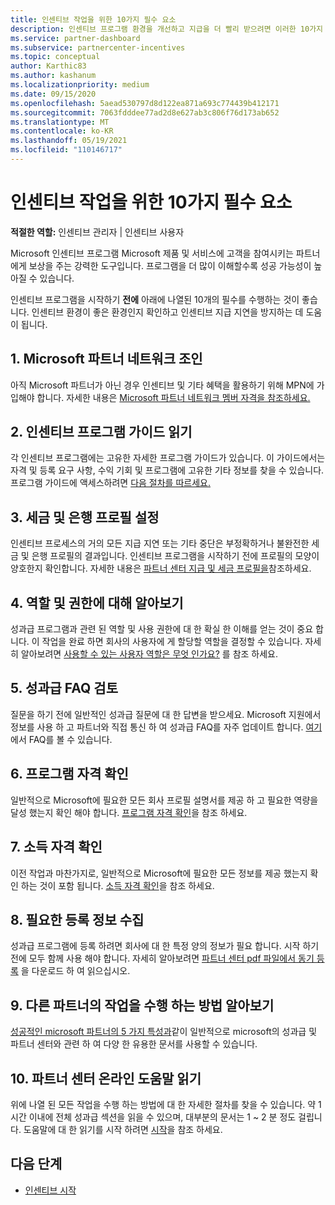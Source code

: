 ```yaml
---
title: 인센티브 작업을 위한 10가지 필수 요소
description: 인센티브 프로그램 환경을 개선하고 지급을 더 빨리 받으려면 이러한 10가지 제안을 따르세요.
ms.service: partner-dashboard
ms.subservice: partnercenter-incentives
ms.topic: conceptual
author: Karthic83
ms.author: kashanum
ms.localizationpriority: medium
ms.date: 09/15/2020
ms.openlocfilehash: 5aead530797d8d122ea871a693c774439b412171
ms.sourcegitcommit: 7063fdddee77ad2d8e627ab3c806f76d173ab652
ms.translationtype: MT
ms.contentlocale: ko-KR
ms.lasthandoff: 05/19/2021
ms.locfileid: "110146717"
---
```

# <a name="the-10-essentials-for-working-with-incentives"></a>인센티브 작업을 위한 10가지 필수 요소

**적절한 역할:** 인센티브 관리자 | 인센티브 사용자

Microsoft 인센티브 프로그램 Microsoft 제품 및 서비스에 고객을 참여시키는 파트너에게 보상을 주는 강력한 도구입니다. 프로그램을 더 많이 이해할수록 성공 가능성이 높아질 수 있습니다.

인센티브 프로그램을 시작하기 **전에** 아래에 나열된 10개의 필수를 수행하는 것이 좋습니다. 인센티브 환경이 좋은 환경인지 확인하고 인센티브 지급 지연을 방지하는 데 도움이 됩니다.

## <a name="1-join-the-microsoft-partner-network"></a>1. Microsoft 파트너 네트워크 조인

아직 Microsoft 파트너가 아닌 경우 인센티브 및 기타 혜택을 활용하기 위해 MPN에 가입해야 합니다. 자세한 내용은 [Microsoft 파트너 네트워크 멤버 자격을 참조하세요.](https://partner.microsoft.com/membership)

## <a name="2-read-your-incentives-program-guide"></a>2. 인센티브 프로그램 가이드 읽기

각 인센티브 프로그램에는 고유한 자세한 프로그램 가이드가 있습니다. 이 가이드에서는 자격 및 등록 요구 사항, 수익 기회 및 프로그램에 고유한 기타 정보를 찾을 수 있습니다. 프로그램 가이드에 액세스하려면 [다음 절차를 따르세요.](incentives-determined-your-program-eligibility.md#determining-your-program-eligibility)

## <a name="3-set-up-your-tax-and-banking-profile"></a>3. 세금 및 은행 프로필 설정

인센티브 프로세스의 거의 모든 지급 지연 또는 기타 중단은 부정확하거나 불완전한 세금 및 은행 프로필의 결과입니다. 인센티브 프로그램을 시작하기 전에 프로필의 모양이 양호한지 확인합니다. 자세한 내용은 [파트너 센터 지급 및 세금 프로필을](incentives-create-and-manage-your-payout-and-tax-profiles.md)참조하세요.

## <a name="4-learn-about-roles-and-permissions"></a>4. 역할 및 권한에 대해 알아보기

성과급 프로그램과 관련 된 역할 및 사용 권한에 대 한 확실 한 이해를 얻는 것이 중요 합니다. 이 작업을 완료 하면 회사의 사용자에 게 할당할 역할을 결정할 수 있습니다. 자세히 알아보려면 [사용할 수 있는 사용자 역할은 무엇 인가요?](incentives-faq.md#what-user-roles-are-available) 를 참조 하세요.

## <a name="5-review-the-incentives-faq"></a>5. 성과급 FAQ 검토

질문을 하기 전에 일반적인 성과급 질문에 대 한 답변을 받으세요. Microsoft 지원에서 정보를 사용 하 고 파트너와 직접 통신 하 여 성과급 FAQ를 자주 업데이트 합니다. [여기](incentives-faq.md)에서 FAQ를 볼 수 있습니다.

## <a name="6-confirm-your-program-eligibility"></a>6. 프로그램 자격 확인

일반적으로 Microsoft에 필요한 모든 회사 프로필 설명서를 제공 하 고 필요한 역량을 달성 했는지 확인 해야 합니다. [프로그램 자격 확인](incentives-determined-your-program-eligibility.md)을 참조 하세요.

## <a name="7-confirm-your-earnings-eligibility"></a>7. 소득 자격 확인

이전 작업과 마찬가지로, 일반적으로 Microsoft에 필요한 모든 정보를 제공 했는지 확인 하는 것이 포함 됩니다. [소득 자격 확인](incentives-confirm-your-earnings-eligibility.md)을 참조 하세요.

## <a name="8-gather-the-necessary-enrollment-information"></a>8. 필요한 등록 정보 수집

성과급 프로그램에 등록 하려면 회사에 대 한 특정 양의 정보가 필요 합니다. 시작 하기 전에 모두 함께 사용 해야 합니다. 자세히 알아보려면 [파트너 센터 pdf 파일에서 동기 등록](https://assetsprod.microsoft.com/partner-center-incentives-enrollment.pdf) 을 다운로드 하 여 읽으십시오.

## <a name="9-learn-how-other-partners-do-it"></a>9. 다른 파트너의 작업을 수행 하는 방법 알아보기

[성공적인 microsoft 파트너의 5 가지 특성과](https://www.microsoft.com/en-us/us-partner-blog/2019/08/29/the-five-attributes-of-successful-microsoft-partners/)같이 일반적으로 microsoft의 성과급 및 파트너 센터와 관련 하 여 다양 한 유용한 문서를 사용할 수 있습니다.

## <a name="10-read-the-partner-center-online-help"></a>10. 파트너 센터 온라인 도움말 읽기

위에 나열 된 모든 작업을 수행 하는 방법에 대 한 자세한 절차를 찾을 수 있습니다. 약 1 시간 이내에 전체 성과급 섹션을 읽을 수 있으며, 대부분의 문서는 1 ~ 2 분 정도 걸립니다. 도움말에 대 한 읽기를 시작 하려면 [시작](incentives-get-started-intro.md)을 참조 하세요.

## <a name="next-steps"></a>다음 단계

- [인센티브 시작](incentives-get-started-intro.md)
